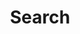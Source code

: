 ---
title: "Search"
slug: "search"
layout: "search"
outputs:
    - html
    - json
menu:
    main:
        weight: -60
        params.icon: search
---